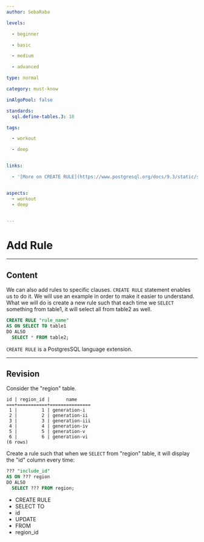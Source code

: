 ```yaml
---
author: SebaRaba

levels:

  - beginner

  - basic

  - medium

  - advanced

type: normal

category: must-know

inAlgoPool: false

standards:
  sql.define-tables.3: 10

tags:

  - workout

  - deep


links:

  - '[More on CREATE RULE](https://www.postgresql.org/docs/9.3/static/sql-createrule.html){website}'


aspects:
  - workout
  - deep


---
```


# Add Rule

---
## Content

We can also add rules to specific clauses. `CREATE RULE` statement enables us to do it. We will use an example in order to make it easier to understand. What we will do is create a new rule such that each time we `SELECT` something from table1, it will select all from table2 as well.

```sql
CREATE RULE "rule_name"
AS ON SELECT TO table1
DO ALSO
  SELECT * FROM table2;
```

`CREATE RULE` is a PostgresSQL language extension.

---
## Revision

Consider the "region" table.

```text
id | region_id |      name
===+===========+===============
 1 |         1 | generation-i
 2 |         2 | generation-ii
 3 |         3 | generation-iii
 4 |         4 | generation-iv
 5 |         5 | generation-v
 6 |         6 | generation-vi
(6 rows)
```

Create a rule such that when we `SELECT` from "region" table, it will display the "id" column every time:

```sql
??? "include_id"
AS ON ??? region
DO ALSO
  SELECT ??? FROM region;
```

* CREATE RULE
* SELECT TO
* id
* UPDATE
* FROM
* region_id

